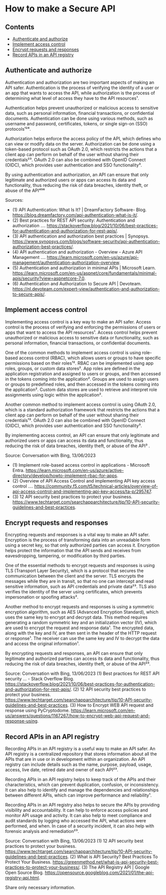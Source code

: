 # How to make a Secure API

## Contents
  - [Authenticate and authorize](#authenticate-and-authorize)
  - [Implement access control](#implement-access-control)
  - [Encrypt requests and responses](#encrypt-requests-and-responses)
  - [Record APIs in an API registry](#record-apis-in-an-api-registry)

## Authenticate and authorize
Authentication and authorization are two important aspects of making an API safer. Authentication is the process of verifying the identity of a user or an app that wants to access the API, while authorization is the process of determining what level of access they have to the API resources¹.

Authentication helps prevent unauthorized or malicious access to sensitive data, such as personal information, financial transactions, or confidential documents. Authentication can be done using various methods, such as username and password, certificates, tokens, or single sign-on (SSO) protocols¹²⁴.

Authorization helps enforce the access policy of the API, which defines who can view or modify data on the server. Authorization can be done using a token-based protocol such as OAuth 2.0, which restricts the actions that a client app can perform on behalf of the user without sharing their credentials²³. OAuth 2.0 can also be combined with OpenID Connect (OIDC), which provides user authentication and SSO functionality³.

By using authentication and authorization, an API can ensure that only legitimate and authorized users or apps can access its data and functionality, thus reducing the risk of data breaches, identity theft, or abuse of the API⁴⁵⁶

Sources:
- (1) API Authentication: What Is It? | DreamFactory Software- Blog. https://blog.dreamfactory.com/api-authentication-what-is-it/.
- (2) Best practices for REST API security: Authentication and authorization .... https://stackoverflow.blog/2021/10/06/best-practices-for-authentication-and-authorization-for-rest-apis/.
- (3) API authentication and authorization best practices | Synopsys. https://www.synopsys.com/blogs/software-security/api-authentication-authorization-best-practices/.
- (4) API authentication and authorization - Overview - Azure API Management .... https://learn.microsoft.com/en-us/azure/api-management/authentication-authorization-overview.
- (5) Authentication and authorization in minimal APIs | Microsoft Learn. https://learn.microsoft.com/en-us/aspnet/core/fundamentals/minimal-apis/security?view=aspnetcore-7.0.
- (6) Authentication and Authorization to Secure API | Devoteam. https://nl.devoteam.com/expert-view/authentication-and-authorization-to-secure-apis/.

## Implement access control

Implementing access control is a key way to make an API safer. Access control is the process of verifying and enforcing the permissions of users or apps that want to access the API resources¹. Access control helps prevent unauthorized or malicious access to sensitive data or functionality, such as personal information, financial transactions, or confidential documents.

One of the common methods to implement access control is using role-based access control (RBAC), which allows users or groups to have specific permissions based on their roles¹². RBAC can be implemented using app roles, groups, or custom data stores². App roles are defined in the application registration and assigned to users or groups, and then accessed in the tokens coming into the application². Groups are used to assign users or groups to predefined roles, and then accessed in the tokens coming into the application². Custom data stores are used to retrieve and interpret role assignments using logic within the application².

Another common method to implement access control is using OAuth 2.0, which is a standard authorization framework that restricts the actions that a client app can perform on behalf of the user without sharing their credentials¹³. OAuth 2.0 can also be combined with OpenID Connect (OIDC), which provides user authentication and SSO functionality³.

By implementing access control, an API can ensure that only legitimate and authorized users or apps can access its data and functionality, thus reducing the risk of data breaches, identity theft, or abuse of the API³ .

Source: Conversation with Bing, 13/06/2023
- (1) Implement role-based access control in applications - Microsoft Entra. https://learn.microsoft.com/en-us/azure/active-directory/develop/howto-implement-rbac-for-apps.
- (2) Overview of API Access Control and implementing API key access control .... https://community.f5.com/t5/technical-articles/overview-of-api-access-control-and-implementing-api-key-access/ta-p/295747.
- (3) 12 API security best practices to protect your business. https://www.techtarget.com/searchapparchitecture/tip/10-API-security-guidelines-and-best-practices.

## Encrypt requests and responses

Encrypting requests and responses is a vital way to make an API safer. Encryption is the process of transforming data into an unreadable form using a secret key, so that only authorized parties can access it. Encryption helps protect the information that the API sends and receives from eavesdropping, tampering, or modification by third parties.

One of the essential methods to encrypt requests and responses is using TLS (Transport Layer Security), which is a protocol that secures the communication between the client and the server. TLS encrypts the messages while they are in transit, so that no one can intercept and read sensitive information, such as API credentials and private data²³. TLS also verifies the identity of the server using certificates, which prevents impersonation or spoofing attacks².

Another method to encrypt requests and responses is using a symmetric encryption algorithm, such as AES (Advanced Encryption Standard), which uses the same key to encrypt and decrypt data. This method requires generating a random symmetric key and an initialization vector (IV), which are used to encrypt the request and response data¹. The encrypted data, along with the key and IV, are then sent in the header of the HTTP request or response¹. The receiver can use the same key and IV to decrypt the data and access the original information¹.

By encrypting requests and responses, an API can ensure that only legitimate and authorized parties can access its data and functionality, thus reducing the risk of data breaches, identity theft, or abuse of the API²³.

Source: Conversation with Bing, 13/06/2023
(1) Best practices for REST API security ... - Stack Overflow Blog. https://stackoverflow.blog/2021/10/06/best-practices-for-authentication-and-authorization-for-rest-apis/.
(2) 12 API security best practices to protect your business. https://www.techtarget.com/searchapparchitecture/tip/10-API-security-guidelines-and-best-practices.
(3) How to Encrypt WEB API request and response using PyCryptodome. https://learn.microsoft.com/en-us/answers/questions/1167267/how-to-encrypt-web-api-request-and-response-using.

## Record APIs in an API registry

Recording APIs in an API registry is a useful way to make an API safer. An API registry is a centralized repository that stores information about all the APIs that are in use or in development within an organization. An API registry can include details such as the name, purpose, payload, usage, access, live date, retired date and owner of each API²³.

Recording APIs in an API registry helps to keep track of the APIs and their characteristics, which can prevent duplication, confusion, or inconsistency. It can also help to identify and manage the dependencies and relationships between different APIs, which can improve performance and reliability¹.

Recording APIs in an API registry also helps to secure the APIs by providing visibility and accountability. It can help to enforce access policies and monitor API usage and activity. It can also help to meet compliance and audit standards by logging who accessed the API, what actions were performed, and when. In case of a security incident, it can also help with forensic analysis and remediation²³.

Source: Conversation with Bing, 13/06/2023
(1) 12 API security best practices to protect your business. https://www.techtarget.com/searchapparchitecture/tip/10-API-security-guidelines-and-best-practices.
(2) What is API Security? Best Practices To Protect Your Business. https://greenmethod.net/what-is-api-security-best-practices-to-protect-your-business/.
(3) The API Registry API | Google Open Source Blog. https://opensource.googleblog.com/2021/01/the-api-registry-api.html.

Share only necessary information. 


